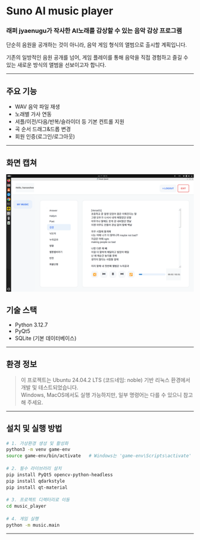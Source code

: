 # Suno AI music player

### 래퍼 jyaenugu가 작사한 AI노래를 감상할 수 있는 음악 감상 프로그램

단순히 음원을 공개하는 것이 아니라, 음악 게임 형식의 앨범으로 출시할 계획입니다. 

기존의 일방적인 음원 공개를 넘어, 게임 플레이를 통해 음악을 직접 경험하고 즐길 수 있는 새로운 방식의 앨범을 선보이고자 합니다.

---
## 주요 기능

- WAV 음악 파일 재생
- 노래별 가사 연동 
- 셔플/이전/다음/반복/슬라이더 등 기본 컨트롤 지원
- 곡 순서 드래그&드롭 변경
- 회원 인증(로그인/로그아웃)

---

## 화면 캡쳐
![프로그램 실행화면](./image/music.png)


## 기술 스택
- Python 3.12.7
- PyQt5
- SQLite (기본 데이터베이스)

---



## 환경 정보

> 이 프로젝트는 Ubuntu 24.04.2 LTS (코드네임: noble) 기반 리눅스 환경에서 개발 및 테스트되었습니다.  
> Windows, MacOS에서도 실행 가능하지만, 일부 명령어는 다를 수 있으니 참고해 주세요.

---

## 설치 및 실행 방법

```bash
# 1. 가상환경 생성 및 활성화
python3 -m venv game-env
source game-env/bin/activate   # Windows는 'game-env\Scripts\activate'

# 2. 필수 라이브러리 설치
pip install PyQt5 opencv-python-headless
pip install qdarkstyle
pip install qt-material

# 3. 프로젝트 디렉터리로 이동
cd music_player

# 4. 게임 실행
python -m music.main

````
---
